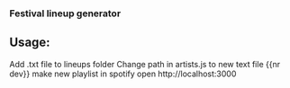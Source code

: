 ### Festival lineup generator

Usage:
---

Add .txt file to lineups folder
Change path in artists.js to new text file
{{nr dev}}
make new playlist in spotify
open http://localhost:3000